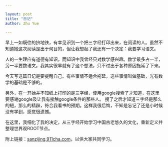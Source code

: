 ```yaml
---

layout: post
title: "日记"
author: Zhu Yue

---
```


早上一如既往的挤地铁，有幸见识到一个把三字经打印出来，在阅读的人。虽然不知道她这次阅读是出于何目的，但让我想起了我还有一个决定：我要学习语文。

人的一生理应有道德有知识，而知识中我曾经只对数学感兴趣。数学最多占一半，另一半要数语文。我其实很早就有了这个想法，只不过出于各种原因拖延了下来。

今天写这篇日记是要提醒自己。有些事情不适合拖延，这些事情叫做基础，光有数学的基础是不够的。

另外，在一开始并不知纸上打印的是三字经，使用google搜索了才知道，在这里要感谢google及让我有接触google条件的那些人。
搜了之后才知道三字经是那么的短，那么的精辟，符合我看书的预期。这样我很后悔，不知是忘记了还是小时候没有学到，感觉很遗憾。

在这里，我细化了我的决定，从三字经开始学习中国古老悠久的文化，重新定义并整理世界观ROOT节点。

附上链接：[sanzijing.911cha.com](http://sanzijing.911cha.com)，以供大家共同学习。
